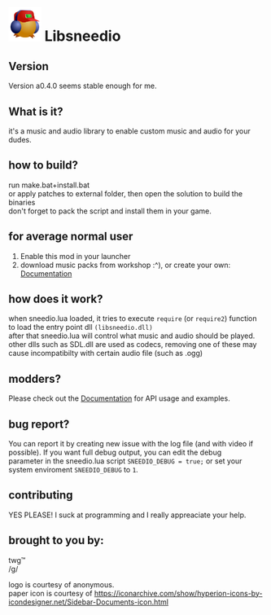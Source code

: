 # <img src="extras/logosmall.png" width="64" /> Libsneedio

## Version
Version a0.4.0 seems stable enough for me.

## What is it? 
it's a music and audio library to enable custom music and audio for your dudes.  

## how to build?
run make.bat+install.bat  
or apply patches to external folder, then open the solution to build the binaries  
don't forget to pack the script and install them in your game.  

## for average normal user  
1. Enable this mod in your launcher
2. download music packs from workshop :^), or create your own: [Documentation](doc/sneedio.md)

## how does it work?  
when sneedio.lua loaded, it tries to execute `require` (or `require2`) function to load the entry point dll `(libsneedio.dll)`  
after that sneedio.lua will control what music and audio should be played.  
other dlls such as SDL.dll are used as codecs, removing one of these may cause incompatibilty with certain audio file (such as .ogg)  

## modders? 
Please check out the [Documentation](doc/sneedio.md) for API usage and examples.

## bug report?   
You can report it by creating new issue with the log file (and with video if possible). If you want full debug output, you can edit the debug  
parameter in the sneedio.lua script `SNEEDIO_DEBUG = true;` or set your system enviroment `SNEEDIO_DEBUG` to `1`.  

## contributing  
YES PLEASE! I suck at programming and I really appreaciate your help.  

## brought to you by: 
twg™  
/g/  

logo is courtesy of anonymous.  
paper icon is courtesy of https://iconarchive.com/show/hyperion-icons-by-icondesigner.net/Sidebar-Documents-icon.html